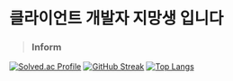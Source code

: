 # 클라이언트 개발자 지망생 입니다

> ### Inform
[![Solved.ac Profile](http://mazassumnida.wtf/api/v2/generate_badge?boj=bos94330)](https://solved.ac/bos94330/)
[![GitHub Streak](https://github-readme-streak-stats.herokuapp.com?user=dkdkdsa&theme=neon-palenight&locale=ko)](https://git.io/streak-stats)
[![Top Langs](https://github-readme-stats.vercel.app/api/top-langs/?username=dkdkdsa&layout=compact)](https://github.com/anuraghazra/github-readme-stats)

